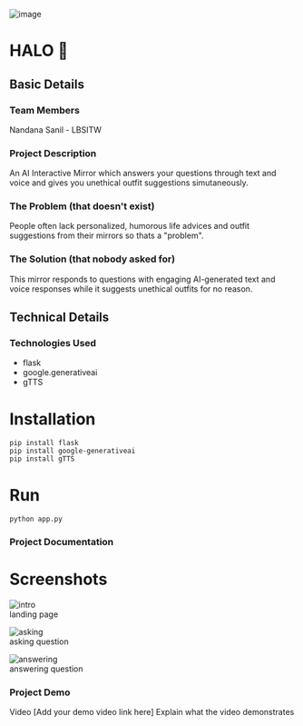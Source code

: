 ![image](https://github.com/user-attachments/assets/df2b48e0-cb8d-40e1-b726-d62cfd9214c9)

# HALO 🎯

## Basic Details

### Team Members
Nandana Sanil - LBSITW

### Project Description
An AI Interactive Mirror which answers your questions through text and voice and gives you unethical outfit suggestions simutaneously.

### The Problem (that doesn't exist)
People often lack personalized, humorous life advices and outfit suggestions from their mirrors so thats a "problem".

### The Solution (that nobody asked for)
This mirror responds to questions with engaging AI-generated text and voice responses while it suggests unethical outfits for no reason.

## Technical Details
### Technologies Used
- flask
- google.generativeai
- gTTS

# Installation
```
pip install flask
pip install google-generativeai
pip install gTTS
```
# Run
```
python app.py
```
### Project Documentation
# Screenshots 
![intro](https://github.com/user-attachments/assets/1180de8f-8a0d-428e-9279-3dfcb5c66677) <br/>
landing page

![asking](https://github.com/user-attachments/assets/bab082f3-1849-4910-bd09-9e94247fbb3a) <br/>
asking question

![answering](https://github.com/user-attachments/assets/ef995df6-1844-43d3-b76d-ea205b6aa41d) <br/>
answering question



### Project Demo
Video
[Add your demo video link here] Explain what the video demonstrates
